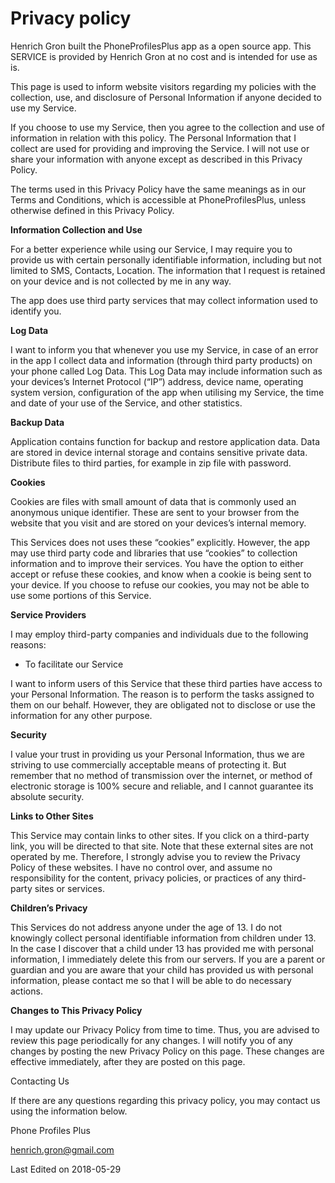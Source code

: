 Privacy policy
======================

Henrich Gron built the PhoneProfilesPlus app as a open source app. This SERVICE is provided by Henrich Gron at no cost and is intended for use as is.

This page is used to inform website visitors regarding my policies with the collection, use, and disclosure of Personal Information if anyone decided to use my Service.

If you choose to use my Service, then you agree to the collection and use of information in relation with this policy. The Personal Information that I collect are used for providing and improving the Service. I will not use or share your information with anyone except as described in this Privacy Policy.

The terms used in this Privacy Policy have the same meanings as in our Terms and Conditions, which is accessible at PhoneProfilesPlus, unless otherwise defined in this Privacy Policy.

__Information Collection and Use__

For a better experience while using our Service, I may require you to provide us with certain personally identifiable information, including but not limited to SMS, Contacts, Location. The information that I request is retained on your device and is not collected by me in any way.

The app does use third party services that may collect information used to identify you.

__Log Data__

I want to inform you that whenever you use my Service, in case of an error in the app I collect data and information (through third party products) on your phone called Log Data. This Log Data may include information such as your devices’s Internet Protocol (“IP”) address, device name, operating system version, configuration of the app when utilising my Service, the time and date of your use of the Service, and other statistics.

__Backup Data__

Application contains function for backup and restore application data. Data are stored in device internal storage and contains sensitive private data. Distribute files to third parties, for example in zip file with password.

__Cookies__

Cookies are files with small amount of data that is commonly used an anonymous unique identifier. These are sent to your browser from the website that you visit and are stored on your devices’s internal memory.

This Services does not uses these “cookies” explicitly. However, the app may use third party code and libraries that use “cookies” to collection information and to improve their services. You have the option to either accept or refuse these cookies, and know when a cookie is being sent to your device. If you choose to refuse our cookies, you may not be able to use some portions of this Service.

__Service Providers__

I may employ third-party companies and individuals due to the following reasons:

- To facilitate our Service

I want to inform users of this Service that these third parties have access to your Personal Information. The reason is to perform the tasks assigned to them on our behalf. However, they are obligated not to disclose or use the information for any other purpose.

__Security__

I value your trust in providing us your Personal Information, thus we are striving to use commercially acceptable means of protecting it. But remember that no method of transmission over the internet, or method of electronic storage is 100% secure and reliable, and I cannot guarantee its absolute security.

__Links to Other Sites__

This Service may contain links to other sites. If you click on a third-party link, you will be directed to that site. Note that these external sites are not operated by me. Therefore, I strongly advise you to review the Privacy Policy of these websites. I have no control over, and assume no responsibility for the content, privacy policies, or practices of any third-party sites or services.

__Children’s Privacy__

This Services do not address anyone under the age of 13. I do not knowingly collect personal identifiable information from children under 13. In the case I discover that a child under 13 has provided me with personal information, I immediately delete this from our servers. If you are a parent or guardian and you are aware that your child has provided us with personal information, please contact me so that I will be able to do necessary actions.

__Changes to This Privacy Policy__

I may update our Privacy Policy from time to time. Thus, you are advised to review this page periodically for any changes. I will notify you of any changes by posting the new Privacy Policy on this page. These changes are effective immediately, after they are posted on this page.

Contacting Us

If there are any questions regarding this privacy policy, you may contact us using the information below.

Phone Profiles Plus

[henrich.gron@gmail.com](mailto:henrich.gron@gmail.com)

Last Edited on 2018-05-29

